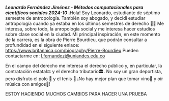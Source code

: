 _**Leonardo Fernández Jiménez - Métodos computacionales para científicos sociales 2024-10**_
¡Hola! Soy Leonardo, estudiante de séptimo semestre de antropología. También soy abogado, y decidí estudiar antropología cuando ya estaba en los últimos semestres de derecho 👨‍⚖️
Me interesa, sobre todo, la anropología social y me interesa hacer estudios sobre clase social en la ciudad. Mi principal inspiración, en este momento de la carrera, es la obra de Pierre Bourdieu, que podrán consultar a profundidad en el siguiente enlace: https://www.britannica.com/biography/Pierre-Bourdieu
Pueden contactarme en: l.fernandezj@uniandes.edu.co

En el campo del derecho me interesa el derecho público y, en particular, la contratación estatal⚖️ y el derecho tributario🏛️.
No soy un gran deportista, pero disfruto el polo 🏇 y el tenis 🎾
¡No hay mejor plan que tomar vino🍷 y oír música con amigos🎵!

ESTOY HACIENDO MUCHOS CAMBIOS PARA HACER UNA PRUEBA
